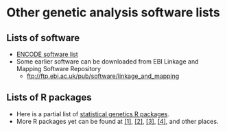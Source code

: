 # Other genetic analysis software lists
## Lists of software
* [ENCODE software list](https://www.encodeproject.org/search/?type=software)
* Some earlier software can be downloaded from EBI Linkage and Mapping Software Repository
  * ftp://ftp.ebi.ac.uk/pub/software/linkage_and_mapping

## Lists of R packages
* Here is a partial list of [statistical genetics R packages](http://cran.r-project.org/web/views/Genetics.html).
* More R packages yet can be found at [[1]](http://www.mrc-epid.cam.ac.uk/~jinghua.zhao/r-genetics.htm), [[2]](http://mayoresearch.mayo.edu/mayo/research/schaid_lab/software.cfm), [[3]](http://wpicr.wpic.pitt.edu/WPICCompGen/software.htm), [[4]](http://www-gene.cimr.cam.ac.uk/clayton/software/), and other places.
